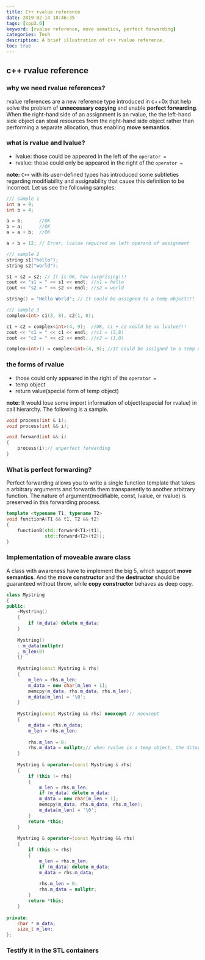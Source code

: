 ```yaml
---
title: C++ rvalue reference
date: 2019-02-14 18:46:35
tags: [cpp2.0]
keyword: [rvalue reference, move sematics, perfect forwarding]
categories: Tech
description: A brief illustration of c++ rvalue reference.
toc: true
---
```

## c++ rvalue reference

### why we need rvalue references?

rvalue references are a new reference type introduced in c++0x that help solve the problem of **unnecessary copying** and enable **perfect forwarding**. When the right-hand side of an assignment is an rvalue, the the left-hand side object can steal resources from the right-hand side object rather than performing a separate allocation, thus enabling **move semantics**.
<!--more-->

### what is rvalue and lvalue?

- lvalue: those could be appeared in the left of the `operator =`
- rvalue: those could only be appeared in the right of the `operator =`

**note:** `C++` with its user-defined types has introduced some subtleties regarding modifiability and assignability that cause this definition to be incorrect. Let us see the following samples:

```c++
/// sample 1
int a = 9;
int b = 4;

a = b;      //OK
b = a;      //OK
a = a + b;  //OK

a + b = 12; // Error, lvalue required as left operand of assignment

/// sample 2
string s1("hello");
string s2("world");

s1 + s2 = s2; // It is OK, how surprising!!!
cout << "s1 = " << s1 << endl; //s1 = hello
cout << "s2 = " << s2 << endl; //s2 = world

string() = "Hello World"; // It could be assigned to a temp object!!!

/// sample 3
complex<int> c1(3, 8), c2(1, 0);

c1 + c2 = complex<int>(4, 9);  //OK, c1 + c2 could be as lvalue!!!
cout << "c1 = " << c1 << endl; //c1 = (3,8)
cout << "c2 = " << c2 << endl; //c2 = (1,0)

complex<int>() = complex<int>(4, 9); //It could be assigned to a temp object!!!
```

### the forms of rvalue

- those could only appeared in the right of the `operator =`
- temp object
- return value(special form of temp object)

**note:** It would lose some import information of object(especial for rvalue) in call hierarchy. The following is a sample.

```c++
void process(int & i);
void process(int && i);

void forward(int && i)
{
    process(i);// unperfect forwarding
}
```

### What is perfect forwarding?

Perfect forwarding allows you to write a single function template that takes n arbitrary arguments and forwards them transparently to another arbitrary function. The nature of argument(modifiable, const, lvalue, or rvalue) is preserved in this forwarding process. 

```c++
template <typename T1, typename T2>
void functionA(T1 && t1, T2 && t2)
{
    functionB(std::forward<T1>(t1), 
              std::forward<T2>(t2));
}
```

### Implementation of moveable aware class

A  class with awareness have to implement the big 5, which support **move semantics**. And the **move constructor** and the **destructor** should be guaranteed  without throw, while **copy constructor** behaves as deep copy.

```c++
class Mystring
{
public:
    ~Mystring()  
    { 
        if (m_data) delete m_data; 
    }
    
    Mystring() 
    : m_data(nullptr)
    , m_len(0)
    {}
    
    Mystring(const Mystring & rhs)
    {
        m_len = rhs.m_len;
        m_data = new char[m_len + 1];
        memcpy(m_data, rhs.m_data, rhs.m_len);
        m_data[m_len] = '\0';
    }
    
    Mystring(const Mystring && rhs) noexcept // noexcept
    {
        m_data = rhs.m_data;
        m_len = rhs.m_len;
        
        rhs.m_len = 0;
        rhs.m_data = nullptr;// when rvalue is a temp object, the dctor will be called while it leaves the efficetive domain(eg: as a function parameter)
    }
    
    Mystring & operator=(const Mystring & rhs)
    {
        if (this != rhs) 
        {
            m_len = rhs.m_len;
            if (m_data) delete m_data;
            m_data = new char[m_len + 1];
            memcpy(m_data, rhs.m_data, rhs.m_len);
            m_data[m_len] = '\0';
        }
        return *this;
    }
    
    Mystring & operator=(const Mystring && rhs)
    {
        if (this != rhs)
        {
            m_len = rhs.m_len;
            if (m_data) delete m_data;
            m_data = rhs.m_data;
         
            rhs.m_len = 0;
            rhs.m_data = nullptr;
        }
        return *this;
    }
 
private:
    char * m_data; 
    size_t m_len;
};
```

### Testify it in the STL containers

